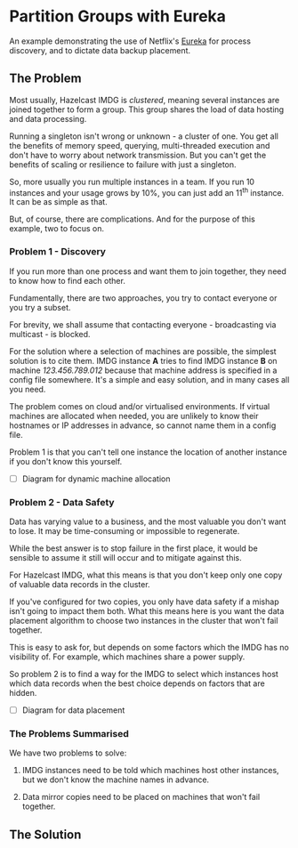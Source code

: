 # Partition Groups with Eureka

An example demonstrating the use of Netflix's [Eureka](https://github.com/Netflix/eureka)
for process discovery, and to dictate data backup placement. 

## The Problem
Most usually, Hazelcast IMDG is *clustered*, meaning several instances are joined together to
form a group. This group shares the load of data hosting and data processing.

Running a singleton isn't wrong or unknown - a cluster of one. You get all the benefits of
memory speed, querying, multi-threaded execution and don't have to worry about network transmission.
But you can't get the benefits of scaling or resilience to failure with just a singleton.

So, more usually you run multiple instances in a team. If you run 10 instances and your usage grows by 10%, you can just add an 11<sup>th</sup> instance. It can be as simple as that.

But, of course, there are complications. And for the purpose of this example, two to focus on.

### Problem 1 - Discovery
If you run more than one process and want them to join together, they need to know how to
find each other.

Fundamentally, there are two approaches, you try to contact everyone or you try a subset.

For brevity, we shall assume that contacting everyone - broadcasting via multicast - is
blocked.

For the solution where a selection of machines are possible, the simplest solution is
to cite them. IMDG instance __A__ tries to find IMDG instance __B__ on machine
_123.456.789.012_  because that machine address is specified in a config file somewhere.
It's a simple and easy solution, and in many cases all you need.

The problem comes on cloud and/or virtualised environments. If virtual machines are
allocated when needed, you are unlikely to know their hostnames or IP addresses in
advance, so cannot name them in a config file.

Problem 1 is that you can't tell one instance the location of another instance if you
don't know this yourself.

- [ ] Diagram for dynamic machine allocation

### Problem 2 - Data Safety
Data has varying value to a business, and the most valuable you don't want to lose. It
may be time-consuming or impossible to regenerate.

While the best answer is to stop failure in the first place, it would be sensible to assume it
still will occur and to mitigate against this.

For Hazelcast IMDG, what this means is that you don't keep only one copy of valuable data
records in the cluster.

If you've configured for two copies, you only have data safety if a mishap isn't going
to impact them both. What this means here is you want the data placement algorithm to
choose two instances in the cluster that won't fail together.

This is easy to ask for, but depends on some factors which the IMDG has no visibility of.
For example, which machines share a power supply.

So problem 2 is to find a way for the IMDG to select which instances host which data
records when the best choice depends on factors that are hidden.

- [ ] Diagram for data placement

### The Problems Summarised
We have two problems to solve:

1. IMDG instances need to be told which machines host other instances, but we don't know the
machine names in advance.

2. Data mirror copies need to be placed on machines that won't fail together.


## The Solution



